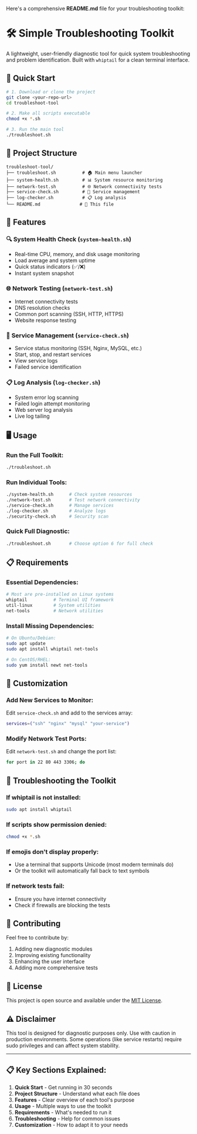 Here's a comprehensive **README.md** file for your troubleshooting toolkit:


# 🛠️ Simple Troubleshooting Toolkit

A lightweight, user-friendly diagnostic tool for quick system troubleshooting and problem identification. Built with `whiptail` for a clean terminal interface.

## 🚀 Quick Start

```bash
# 1. Download or clone the project
git clone <your-repo-url>
cd troubleshoot-tool

# 2. Make all scripts executable
chmod +x *.sh

# 3. Run the main tool
./troubleshoot.sh
```

## 📁 Project Structure

```
troubleshoot-tool/
├── troubleshoot.sh          # 🏠 Main menu launcher
├── system-health.sh         # 📊 System resource monitoring
├── network-test.sh          # 🌐 Network connectivity tests
├── service-check.sh         # 🔧 Service management
├── log-checker.sh           # 📋 Log analysis
└── README.md               # 📖 This file
```

## 🎯 Features

### 🔍 **System Health Check** (`system-health.sh`)
- Real-time CPU, memory, and disk usage monitoring
- Load average and system uptime
- Quick status indicators (✅/❌)
- Instant system snapshot

### 🌐 **Network Testing** (`network-test.sh`) 
- Internet connectivity tests
- DNS resolution checks
- Common port scanning (SSH, HTTP, HTTPS)
- Website response testing

### 🔧 **Service Management** (`service-check.sh`)
- Service status monitoring (SSH, Nginx, MySQL, etc.)
- Start, stop, and restart services
- View service logs
- Failed service identification

### 📋 **Log Analysis** (`log-checker.sh`)
- System error log scanning
- Failed login attempt monitoring
- Web server log analysis
- Live log tailing



## 🖥️ Usage

### **Run the Full Toolkit:**
```bash
./troubleshoot.sh
```

### **Run Individual Tools:**
```bash
./system-health.sh      # Check system resources
./network-test.sh       # Test network connectivity
./service-check.sh      # Manage services
./log-checker.sh        # Analyze logs
./security-check.sh     # Security scan
```

### **Quick Full Diagnostic:**
```bash
./troubleshoot.sh       # Choose option 6 for full check
```


## 📋 Requirements

### **Essential Dependencies:**
```bash
# Most are pre-installed on Linux systems
whiptail          # Terminal UI framework
util-linux        # System utilities
net-tools         # Network utilities
```

### **Install Missing Dependencies:**
```bash
# On Ubuntu/Debian:
sudo apt update
sudo apt install whiptail net-tools

# On CentOS/RHEL:
sudo yum install newt net-tools
```

## 🔧 Customization

### **Add New Services to Monitor:**
Edit `service-check.sh` and add to the services array:
```bash
services=("ssh" "nginx" "mysql" "your-service")
```

### **Modify Network Test Ports:**
Edit `network-test.sh` and change the port list:
```bash
for port in 22 80 443 3306; do
```

## 🐛 Troubleshooting the Toolkit

### **If whiptail is not installed:**
```bash
sudo apt install whiptail
```

### **If scripts show permission denied:**
```bash
chmod +x *.sh
```

### **If emojis don't display properly:**
- Use a terminal that supports Unicode (most modern terminals do)
- Or the toolkit will automatically fall back to text symbols

### **If network tests fail:**
- Ensure you have internet connectivity
- Check if firewalls are blocking the tests

## 🤝 Contributing

Feel free to contribute by:
1. Adding new diagnostic modules
2. Improving existing functionality
3. Enhancing the user interface
4. Adding more comprehensive tests

## 📝 License

This project is open source and available under the [MIT License](LICENSE).

## ⚠️ Disclaimer

This tool is designed for diagnostic purposes only. Use with caution in production environments. Some operations (like service restarts) require sudo privileges and can affect system stability.

---


## 📋 **Key Sections Explained:**

1. **Quick Start** - Get running in 30 seconds
2. **Project Structure** - Understand what each file does
3. **Features** - Clear overview of each tool's purpose
4. **Usage** - Multiple ways to use the toolkit
5. **Requirements** - What's needed to run it
6. **Troubleshooting** - Help for common issues
7. **Customization** - How to adapt it to your needs

